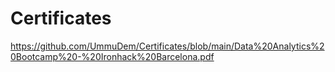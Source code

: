 # Certificates


https://github.com/UmmuDem/Certificates/blob/main/Data%20Analytics%20Bootcamp%20-%20Ironhack%20Barcelona.pdf
